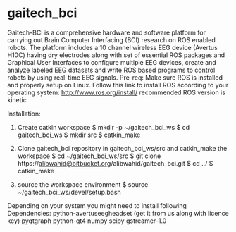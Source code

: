 # gaitech_bci

Gaitech-BCI is a comprehensive hardware and software platform for carrying out Brain Computer Interfacing (BCI) research on ROS enabled robots. The platform includes a 10 channel wireless EEG device (Avertus H10C) having dry electrodes along with set of essential ROS packages and Graphical User Interfaces to configure multiple EEG devices, create and analyze labeled EEG datasets and write ROS based programs to control robots by using real-time EEG signals.
Pre-req:
Make sure ROS is installed and properly setup on Linux. Follow this link to install ROS according to your operating system:
http://www.ros.org/install/
recommended ROS version is kinetic

Installation:
1. Create catkin workspace
$ mkdir -p ~/gaitech_bci_ws
$ cd gaitech_bci_ws
$ mkdir src
$ catkin_make

2. Clone gaitech_bci repository in gaitech_bci_ws/src and catkin_make the workspace
$ cd ~/gaitech_bci_ws/src
$ git clone https://alibwahid@bitbucket.org/alibwahid/gaitech_bci.git
$ cd ../
$ catkin_make

3. source the workspace environment
$ source ~/gaitech_bci_ws/devel/setup.bash


Depending on your system you might need to install following Dependencies:
python-avertuseegheadset (get it from us along with licence key)
pyqtgraph 
python-qt4
numpy
scipy
gstreamer-1.0
